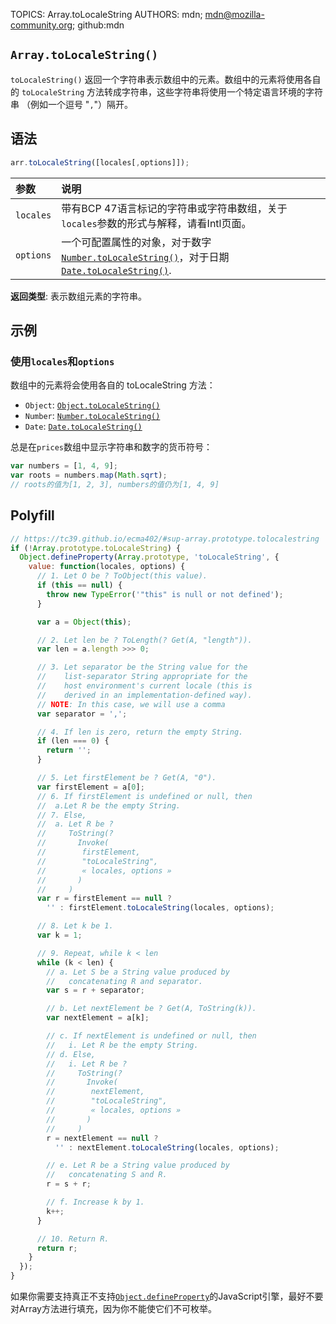 TOPICS: Array.toLocaleString
AUTHORS: mdn; mdn@mozilla-community.org; github:mdn

## `Array.toLocaleString()`

`toLocaleString()` 返回一个字符串表示数组中的元素。数组中的元素将使用各自的 `toLocaleString` 方法转成字符串，这些字符串将使用一个特定语言环境的字符串
（例如一个逗号 "`,`"）隔开。

## 语法

```javascript
arr.toLocaleString([locales[,options]]);
```

| 参数 | 说明 |
| :-- | :-- |
| `locales` | 带有BCP 47语言标记的字符串或字符串数组，关于`locales`参数的形式与解释，请看Intl页面。|
| `options` | 一个可配置属性的对象，对于数字 [`Number.toLocaleString()`](/zh-hans/webfrontend/Number.toLocaleString)，对于日期[`Date.toLocaleString()`](/zh-hans/webfrontend/Date.toLocaleString). |

**返回类型**: 表示数组元素的字符串。

## 示例

### 使用`locales`和`options`

数组中的元素将会使用各自的 toLocaleString 方法：

- `Object`: [`Object.toLocaleString()`](/zh-hans/webfrontend/Object.toLocaleString)
- `Number`: [`Number.toLocaleString()`](/zh-hans/webfrontend/Number.toLocaleString)
- `Date`: [`Date.toLocaleString()`](/zh-hans/webfrontend/Date.toLocaleString)

总是在`prices`数组中显示字符串和数字的货币符号：

```javascript
var numbers = [1, 4, 9];
var roots = numbers.map(Math.sqrt);
// roots的值为[1, 2, 3], numbers的值仍为[1, 4, 9]
```

## Polyfill

```javascript
// https://tc39.github.io/ecma402/#sup-array.prototype.tolocalestring
if (!Array.prototype.toLocaleString) {
  Object.defineProperty(Array.prototype, 'toLocaleString', {
    value: function(locales, options) {
      // 1. Let O be ? ToObject(this value).
      if (this == null) {
        throw new TypeError('"this" is null or not defined');
      }

      var a = Object(this);

      // 2. Let len be ? ToLength(? Get(A, "length")).
      var len = a.length >>> 0;

      // 3. Let separator be the String value for the
      //    list-separator String appropriate for the
      //    host environment's current locale (this is
      //    derived in an implementation-defined way).
      // NOTE: In this case, we will use a comma
      var separator = ',';

      // 4. If len is zero, return the empty String.
      if (len === 0) {
        return '';
      }

      // 5. Let firstElement be ? Get(A, "0").
      var firstElement = a[0];
      // 6. If firstElement is undefined or null, then
      //  a.Let R be the empty String.
      // 7. Else,
      //  a. Let R be ?
      //     ToString(?
      //       Invoke(
      //        firstElement,
      //        "toLocaleString",
      //        « locales, options »
      //       )
      //     )
      var r = firstElement == null ?
        '' : firstElement.toLocaleString(locales, options);

      // 8. Let k be 1.
      var k = 1;

      // 9. Repeat, while k < len
      while (k < len) {
        // a. Let S be a String value produced by
        //   concatenating R and separator.
        var s = r + separator;

        // b. Let nextElement be ? Get(A, ToString(k)).
        var nextElement = a[k];

        // c. If nextElement is undefined or null, then
        //   i. Let R be the empty String.
        // d. Else,
        //   i. Let R be ?
        //     ToString(?
        //       Invoke(
        //        nextElement,
        //        "toLocaleString",
        //        « locales, options »
        //       )
        //     )
        r = nextElement == null ?
          '' : nextElement.toLocaleString(locales, options);

        // e. Let R be a String value produced by
        //   concatenating S and R.
        r = s + r;

        // f. Increase k by 1.
        k++;
      }

      // 10. Return R.
      return r;
    }
  });
}
```

如果你需要支持真正不支持[`Object.defineProperty`](/zh-hans/webfrontend/Object.defineProperty)的JavaScript引擎，最好不要对Array方法进行填充，因为你不能使它们不可枚举。
